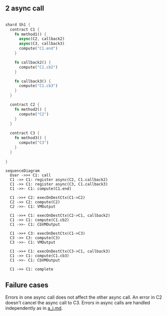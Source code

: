 
## 2 async call

```rust

shard Sh1 {
  contract C1 {
    fn method1() {
      async(C2, callback2)
      async(C3, callback3)
      compute("C1.end")
    }

    fn callback2() {
      compute("C1.cb2")
    }

    fn callback3() {
      compute("C1.cb3")
    }
  }

  contract C2 {
    fn method2() {
      compute("C2")
    }
  }
  
  contract C3 {
    fn method3() {
      compute("C3")
    }
  }
  
}

```


```mermaid
sequenceDiagram
  User ->>+ C1: call
  C1 ->> C1: register async(C2, C1.callback2)
  C1 ->> C1: register async(C3, C1.callback3)
  C1 ->>- C1: compute(C1.end)
  
  C1 ->>+ C2: execOnDestCtx(C1->C2)
  C2 ->> C2: compute(C2)
  C2 ->>- C1: VMOutput

  C1 ->>+ C1: execOnDestCtx(C2->C1, callback2)
  C1 ->> C1: compute(C1.cb2)
  C1 ->>- C1: CbVMOutput
  
  C1 ->>+ C3: execOnDestCtx(C1->C3)
  C3 ->> C3: compute(C3)
  C3 ->>- C1: VMOutput

  C1 ->>+ C1: execOnDestCtx(C3->C1, callback3)
  C1 ->> C1: compute(C1.cb3)
  C1 ->>- C1: CbVMOutput

  C1 ->> C1: complete
```

## Failure cases

Errors in one async call does not affect the other async call. An error in C2 doesn't cancel the async call to C3. Errors in async calls are handled independently as in [a_i.md](a_i.md).